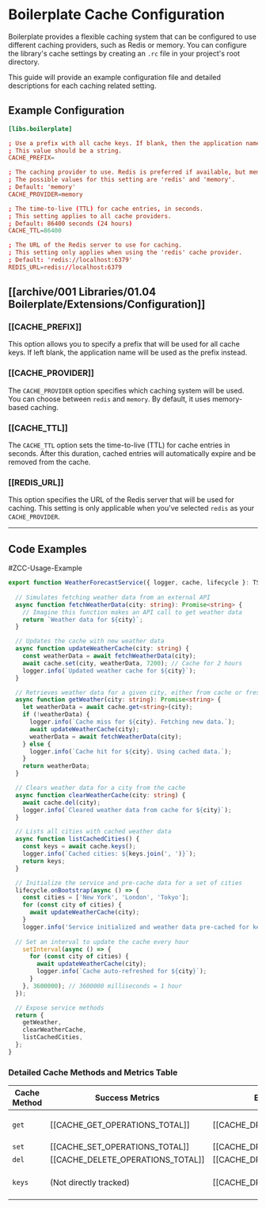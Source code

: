 
# Boilerplate Cache Configuration

Boilerplate provides a flexible caching system that can be configured to use different caching providers, such as Redis or memory. You can configure the library's cache settings by creating an `.rc` file in your project's root directory.

This guide will provide an example configuration file and detailed descriptions for each caching related setting.

## Example Configuration

```rc
[libs.boilerplate]

; Use a prefix with all cache keys. If blank, then the application name is used.
; This value should be a string.
CACHE_PREFIX=

; The caching provider to use. Redis is preferred if available, but memory can also be used.
; The possible values for this setting are 'redis' and 'memory'.
; Default: 'memory'
CACHE_PROVIDER=memory

; The time-to-live (TTL) for cache entries, in seconds.
; This setting applies to all cache providers.
; Default: 86400 seconds (24 hours)
CACHE_TTL=86400

; The URL of the Redis server to use for caching. 
; This setting only applies when using the 'redis' cache provider. 
; Default: 'redis://localhost:6379'
REDIS_URL=redis://localhost:6379

```

## [[archive/001 Libraries/01.04 Boilerplate/Extensions/Configuration]]

### [[CACHE_PREFIX]]

This option allows you to specify a prefix that will be used for all cache keys. If left blank, the application name will be used as the prefix instead.

### [[CACHE_PROVIDER]]

The `CACHE_PROVIDER` option specifies which caching system will be used. You can choose between `redis` and `memory`. By default, it uses memory-based caching.

### [[CACHE_TTL]]

The `CACHE_TTL` option sets the time-to-live (TTL) for cache entries in seconds. After this duration, cached entries will automatically expire and be removed from the cache.

### [[REDIS_URL]]

This option specifies the URL of the Redis server that will be used for caching. This setting is only applicable when you've selected `redis` as your `CACHE_PROVIDER`.

----

## Code Examples

#ZCC-Usage-Example

```typescript
export function WeatherForecastService({ logger, cache, lifecycle }: TServiceParams) {
  
  // Simulates fetching weather data from an external API
  async function fetchWeatherData(city: string): Promise<string> {
    // Imagine this function makes an API call to get weather data
    return `Weather data for ${city}`;
  }

  // Updates the cache with new weather data
  async function updateWeatherCache(city: string) {
    const weatherData = await fetchWeatherData(city);
    await cache.set(city, weatherData, 7200); // Cache for 2 hours
    logger.info(`Updated weather cache for ${city}`);
  }

  // Retrieves weather data for a given city, either from cache or fresh from API
  async function getWeather(city: string): Promise<string> {
    let weatherData = await cache.get<string>(city);
    if (!weatherData) {
      logger.info(`Cache miss for ${city}. Fetching new data.`);
      await updateWeatherCache(city);
      weatherData = await fetchWeatherData(city);
    } else {
      logger.info(`Cache hit for ${city}. Using cached data.`);
    }
    return weatherData;
  }

  // Clears weather data for a city from the cache
  async function clearWeatherCache(city: string) {
    await cache.del(city);
    logger.info(`Cleared weather data from cache for ${city}`);
  }

  // Lists all cities with cached weather data
  async function listCachedCities() {
    const keys = await cache.keys();
    logger.info(`Cached cities: ${keys.join(', ')}`);
    return keys;
  }

  // Initialize the service and pre-cache data for a set of cities
  lifecycle.onBootstrap(async () => {
    const cities = ['New York', 'London', 'Tokyo'];
    for (const city of cities) {
      await updateWeatherCache(city);
    }
    logger.info('Service initialized and weather data pre-cached for key cities.');
    
  // Set an interval to update the cache every hour
    setInterval(async () => {
      for (const city of cities) {
        await updateWeatherCache(city);
        logger.info(`Cache auto-refreshed for ${city}`);
      }
    }, 3600000); // 3600000 milliseconds = 1 hour
  });

  // Expose service methods
  return {
    getWeather,
    clearWeatherCache,
    listCachedCities,
  };
}
```


### Detailed Cache Methods and Metrics Table

| Cache Method  | Success Metrics                             | Error Metrics                     | Labels/Tags                                      |
|---------------|---------------------------------------------|-----------------------------------|--------------------------------------------------|
| `get`         | [[CACHE_GET_OPERATIONS_TOTAL]]                | [[CACHE_DRIVER_ERROR_COUNT]]        | `hit_miss` (hit/miss), `key`, `prefix`           |
| `set`         | [[CACHE_SET_OPERATIONS_TOTAL]]                | [[CACHE_DRIVER_ERROR_COUNT]]        | `key`, `prefix`                                  |
| `del`         | [[CACHE_DELETE_OPERATIONS_TOTAL]]             | [[CACHE_DRIVER_ERROR_COUNT]]        | `key`, `prefix`                                  |
| `keys`        | (Not directly tracked)                      | [[CACHE_DRIVER_ERROR_COUNT]]        | (No specific labels for success)                 |

